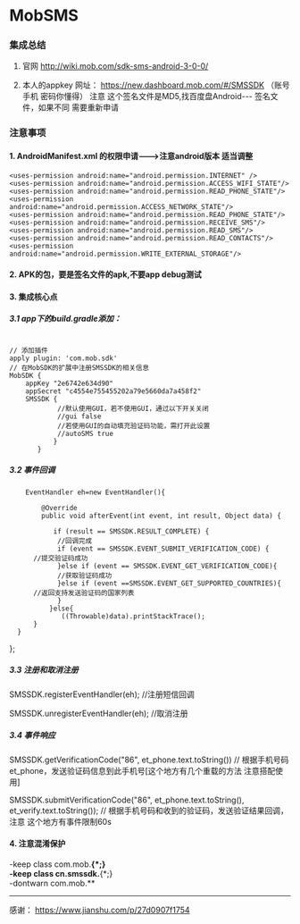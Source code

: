 # MobSMS

### 集成总结

1. 官网  http://wiki.mob.com/sdk-sms-android-3-0-0/

2. 本人的appkey  网址： https://new.dashboard.mob.com/#/SMSSDK （账号手机 密码你懂得） 注意 这个签名文件是MD5,找百度盘Android--- 签名文件，如果不同 需要重新申请

### 注意事项

#### 1. AndroidManifest.xml 的权限申请--->注意android版本 适当调整

    <uses-permission android:name="android.permission.INTERNET" />
    <uses-permission android:name="android.permission.ACCESS_WIFI_STATE"/>
    <uses-permission android:name="android.permission.READ_PHONE_STATE"/>
    <uses-permission android:name="android.permission.ACCESS_NETWORK_STATE"/>
    <uses-permission android:name="android.permission.READ_PHONE_STATE"/>
    <uses-permission android:name="android.permission.RECEIVE_SMS"/>
    <uses-permission android:name="android.permission.READ_SMS"/>
    <uses-permission android:name="android.permission.READ_CONTACTS"/>
    <uses-permission android:name="android.permission.WRITE_EXTERNAL_STORAGE"/>
   
   
#### 2. APK的包，要是签名文件的apk,不要app debug测试

#### 3. 集成核心点

  
#####  3.1 app下的build.gradle添加：

<code>  
// 添加插件  
apply plugin: 'com.mob.sdk'  
// 在MobSDK的扩展中注册SMSSDK的相关信息    
MobSDK {  
    appKey "2e6742e634d90"  
    appSecret "c4554e755455202a79e5660da7a458f2"  
    SMSSDK {   
            //默认使用GUI，若不使用GUI，通过以下开关关闭  
            //gui false  
            //若使用GUI的自动填充验证码功能，需打开此设置  
            //autoSMS true  
           }  
       }  
</code>

#####  3.2 事件回调

		EventHandler eh=new EventHandler(){

			@Override
			public void afterEvent(int event, int result, Object data) {

			   if (result == SMSSDK.RESULT_COMPLETE) {
				//回调完成
				if (event == SMSSDK.EVENT_SUBMIT_VERIFICATION_CODE) {
          //提交验证码成功
				}else if (event == SMSSDK.EVENT_GET_VERIFICATION_CODE){
			    //获取验证码成功
				}else if (event ==SMSSDK.EVENT_GET_SUPPORTED_COUNTRIES){
          //返回支持发送验证码的国家列表
                } 
              }else{                                                                 
                 ((Throwable)data).printStackTrace(); 
          }
      } 
   };
   
 #####  3.3 注册和取消注册
 
 SMSSDK.registerEventHandler(eh); //注册短信回调
 
 SMSSDK.unregisterEventHandler(eh); //取消注册
 
 ##### 3.4 事件响应
 
 SMSSDK.getVerificationCode("86", et_phone.text.toString())  // 根据手机号码et_phone，发送验证码信息到此手机号[这个地方有几个重载的方法 注意搭配使用]
 
 SMSSDK.submitVerificationCode("86", et_phone.text.toString(), et_verify.text.toString()); // 根据手机号码和收到的验证码，发送验证结果回调，注意 这个地方有事件限制60s

#### 4. 注意混淆保护

-keep class com.mob.**{*;}  
-keep class cn.smssdk.**{*;}  
-dontwarn com.mob.**  


------------------------------------------------

感谢： https://www.jianshu.com/p/27d0907f1754


